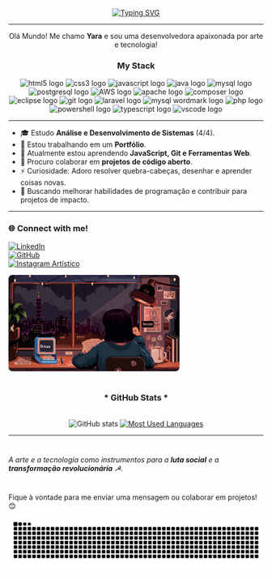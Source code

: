 <div align="center">
  <a href="https://git.io/typing-svg">
    <img src="https://readme-typing-svg.demolab.com?font=Fira+Code&weight=500&size=22&pause=1000&color=EEEEEE&center=true&vCenter=true&random=false&width=524&lines=%E2%8A%B9+Welcome+to+my+profile!+%CB%99%E1%B5%95%CB%99+%E2%8A%B9+" alt="Typing SVG">
  </a>
</div>

---

 <div align="center">
Olá Mundo! Me chamo <strong>Yara</strong> e sou uma desenvolvedora apaixonada por arte e tecnologia!  
 </div>

  <!-- My Stack à direita -->
  <div align="center">
    <h3>My Stack</h3>
    <img src="https://cdn.jsdelivr.net/gh/devicons/devicon/icons/html5/html5-original.svg" height="25" width="40" alt="html5 logo" />
    <img src="https://cdn.jsdelivr.net/gh/devicons/devicon/icons/css3/css3-original.svg" height="25" width="40" alt="css3 logo" />
    <img src="https://cdn.jsdelivr.net/gh/devicons/devicon/icons/javascript/javascript-plain.svg" height="25" width="40" alt="javascript logo" />
    <img src="https://cdn.jsdelivr.net/gh/devicons/devicon/icons/java/java-original.svg" height="25" width="40" alt="java logo" />
    <img src="https://cdn.jsdelivr.net/gh/devicons/devicon/icons/mysql/mysql-original.svg" height="25" width="40" alt="mysql logo" />
    <img src="https://cdn.jsdelivr.net/gh/devicons/devicon/icons/postgresql/postgresql-original.svg" height="25" width="40" alt="postgresql logo" />
    <img src="https://cdn.jsdelivr.net/gh/devicons/devicon/icons/amazonwebservices/amazonwebservices-original-wordmark.svg" height="25" width="40" alt="AWS logo" />
    <img src="https://cdn.jsdelivr.net/gh/devicons/devicon/icons/apache/apache-plain.svg" height="25" width="40" alt="apache logo" />
    <img src="https://cdn.jsdelivr.net/gh/devicons/devicon/icons/composer/composer-original.svg" height="25" width="40" alt="composer logo" />
    <img src="https://cdn.jsdelivr.net/gh/devicons/devicon/icons/eclipse/eclipse-original-wordmark.svg" height="25" width="40" alt="eclipse logo" />
    <img src="https://cdn.jsdelivr.net/gh/devicons/devicon/icons/git/git-original.svg" height="25" width="40" alt="git logo" />
    <img src="https://cdn.jsdelivr.net/gh/devicons/devicon/icons/laravel/laravel-original.svg" height="25" width="40" alt="laravel logo" />
    <img src="https://cdn.jsdelivr.net/gh/devicons/devicon/icons/mysql/mysql-original-wordmark.svg" height="25" width="40" alt="mysql wordmark logo" />
    <img src="https://cdn.jsdelivr.net/gh/devicons/devicon/icons/php/php-original.svg" height="25" width="40" alt="php logo" />
    <img src="https://cdn.jsdelivr.net/gh/devicons/devicon/icons/powershell/powershell-original.svg" height="25" width="40" alt="powershell logo" />
    <img src="https://cdn.jsdelivr.net/gh/devicons/devicon/icons/typescript/typescript-original.svg" height="25" width="40" alt="typescript logo" />
    <img src="https://cdn.jsdelivr.net/gh/devicons/devicon/icons/vscode/vscode-original.svg" height="25" width="40" alt="vscode logo" />
  </div>

---

- 🎓 Estudo **Análise e Desenvolvimento de Sistemas** (4/4).  
- 🔭 Estou trabalhando em um **Portfólio**.  
- 🌱 Atualmente estou aprendendo **JavaScript, Git e Ferramentas Web**.  
- 👯 Procuro colaborar em **projetos de código aberto**.  
- ⚡ Curiosidade: Adoro resolver quebra-cabeças, desenhar e aprender coisas novas.  
- 🎯 Buscando melhorar habilidades de programação e contribuir para projetos de impacto.  

---

<h3 align="left">🌐 Connect with me!</h3>

[![LinkedIn](https://img.shields.io/badge/LinkedIn-000?style=for-the-badge&logo=linkedin&logoColor=EEEEEE)](https://www.linkedin.com/in/yara-rosa-dev)  
[![GitHub](https://img.shields.io/badge/GitHub-000?style=for-the-badge&logo=github&logoColor=EEEEEE)](https://github.com/yararosasilva)  
[![Instagram Artístico](https://img.shields.io/badge/Instagram-000?style=for-the-badge&logo=instagram&logoColor=EEEEEE)](https://instagram.com/ynharaart)

<div style="text-align: left;">
    <img src="study.gif" alt="GIF de estudo" height="190px" style="border-radius: 8px;">
</div>

#

<div style="text-align: center;" align="center">
  <h3>* GitHub Stats *</h3>
  <br>
  <img src="https://github-readme-stats-git-masterrstaa-rickstaa.vercel.app/api?username=yarazip&hide_title=true&show_icons=true&include_all_commits=false&count_private=true&line_height=25&hide=issues&bg_color=000&title_color=EEEEEE&text_color=FFF&border_radius=3&border_color=EEEEEE&icon_color=EEEEEE&theme=jolly" alt="GitHub stats">

  <a href="https://github.com/yarazip/github-readme-stats">
    <img src="https://github-readme-stats-git-masterrstaa-rickstaa.vercel.app/api/top-langs/?username=yarazip&line_height=10&card_width=290&layout=compact&hide_title=false&count_private=true&langs_count=4&show_icons=true&title_color=EEEEEE&hide=html,scss,less&bg_color=000&text_color=8B8B8B&border_radius=3&border_color=EEEEEE&count_private=true" alt="Most Used Languages">
  </a>
</div>

---

#

_A arte e a tecnologia como instrumentos para a **luta social** e a **transformação revolucionária** ☭._

#

Fique à vontade para me enviar uma mensagem ou colaborar em projetos! 😊

<picture align="center">
  <source media="(prefers-color-scheme: dark)" srcset="https://raw.githubusercontent.com/yarazip/yarazip/output/github-contribution-grid-snake-dark.svg">
  <source media="(prefers-color-scheme: light)" srcset="https://raw.githubusercontent.com/yarazip/yarazip/output/github-contribution-grid-snake-dark.svg">
  <img align="center" alt="github contribution grid snake animation" src="https://raw.githubusercontent.com/yarazip/yarazip/output/github-contribution-grid-snake.svg">
</picture>

